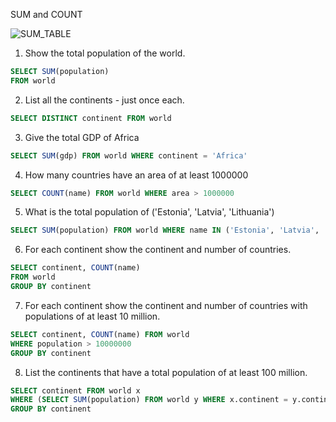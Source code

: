 SUM and COUNT

![SUM_TABLE](https://github.com/paiksonn/SQL_training/assets/113239177/98595755-cd4b-4fd7-a9f0-3a8421aacb66)

1. Show the total population of the world.
```sql
SELECT SUM(population)
FROM world
```

2. List all the continents - just once each.
```sql
SELECT DISTINCT continent FROM world
```

3. Give the total GDP of Africa
```sql
SELECT SUM(gdp) FROM world WHERE continent = 'Africa'
```

4. How many countries have an area of at least 1000000
```sql
SELECT COUNT(name) FROM world WHERE area > 1000000
```

5. What is the total population of ('Estonia', 'Latvia', 'Lithuania')
```sql
SELECT SUM(population) FROM world WHERE name IN ('Estonia', 'Latvia', 'Lithuania')
```

6. For each continent show the continent and number of countries.
```sql
SELECT continent, COUNT(name)
FROM world
GROUP BY continent
```

7. For each continent show the continent and number of countries with populations of at least 10 million.
```sql
SELECT continent, COUNT(name) FROM world
WHERE population > 10000000
GROUP BY continent
```

8. List the continents that have a total population of at least 100 million.
```sql
SELECT continent FROM world x 
WHERE (SELECT SUM(population) FROM world y WHERE x.continent = y.continent) >= 100000000
GROUP BY continent
```



